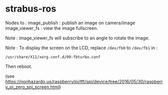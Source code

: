 # strabus-ros

Nodes to :
image_publish : publish an image on camera/image
image_viewer_fs : view the image fullscreen.

Note : image_viewer_fs will subscribe to an angle to rotate the image.

Note : 
To display the screen on the LCD, replace `/dev/fb0` to `/dev/fb1` in :

```
/usr/share/X11/xorg.conf.d/99-fbturbo.conf
```

Then reboot.

(see https://nonhazardo.us/raspberry/pi/tft/spi/device/tree/2016/05/30/raspberry_pi_zero_spi_screen.html)

